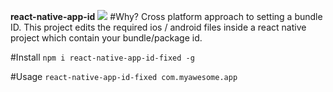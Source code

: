 **react-native-app-id**
<img src='http://g.recordit.co/e4AzJggTRY.gif'/>
#Why?
Cross platform approach to setting a bundle ID. This project edits the required ios / android files inside a react native project which contain your bundle/package id.

#Install
```npm i react-native-app-id-fixed -g```

#Usage
```react-native-app-id-fixed com.myawesome.app```
